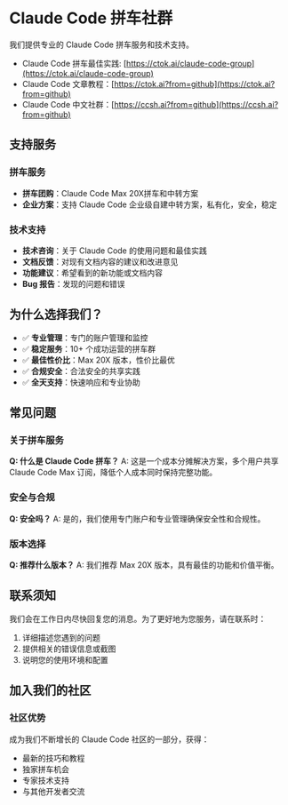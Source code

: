 # Claude Code 拼车社群

我们提供专业的 Claude Code 拼车服务和技术支持。

* Claude Code 拼车最佳实践: [https://ctok.ai/claude-code-group](https://ctok.ai/claude-code-group)
* Claude Code 文章教程：[https://ctok.ai?from=github](https://ctok.ai?from=github)
* Claude Code 中文社群：[https://ccsh.ai?from=github](https://ccsh.ai?from=github)


## 支持服务

### 拼车服务
- **拼车团购**：Claude Code Max 20X拼车和中转方案
- **企业方案**：支持 Claude Code 企业级自建中转方案，私有化，安全，稳定

### 技术支持
- **技术咨询**：关于 Claude Code 的使用问题和最佳实践
- **文档反馈**：对现有文档内容的建议和改进意见
- **功能建议**：希望看到的新功能或文档内容
- **Bug 报告**：发现的问题和错误

## 为什么选择我们？

- ✅ **专业管理**：专门的账户管理和监控
- ✅ **稳定服务**：10+ 个成功运营的拼车群
- ✅ **最佳性价比**：Max 20X 版本，性价比最优
- ✅ **合规安全**：合法安全的共享实践
- ✅ **全天支持**：快速响应和专业协助

## 常见问题

### 关于拼车服务
**Q: 什么是 Claude Code 拼车？**
A: 这是一个成本分摊解决方案，多个用户共享 Claude Code Max 订阅，降低个人成本同时保持完整功能。

### 安全与合规
**Q: 安全吗？**
A: 是的，我们使用专门账户和专业管理确保安全性和合规性。

### 版本选择
**Q: 推荐什么版本？**
A: 我们推荐 Max 20X 版本，具有最佳的功能和价值平衡。

## 联系须知

我们会在工作日内尽快回复您的消息。为了更好地为您服务，请在联系时：

1. 详细描述您遇到的问题
2. 提供相关的错误信息或截图  
3. 说明您的使用环境和配置

## 加入我们的社区

### 社区优势
成为我们不断增长的 Claude Code 社区的一部分，获得：
- 最新的技巧和教程
- 独家拼车机会
- 专家技术支持
- 与其他开发者交流
